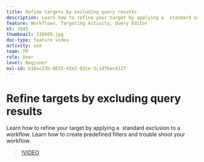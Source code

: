 ```yaml
---
title: Refine targets by excluding query results
description: Learn how to refine your target by applying a  standard exclusion to a workflow. Learn how to create predefined filters and trouble shoot your workflow.
feature: Workflows, Targeting Activity, Query Editor
kt: 7845
thumbnail: 335609.jpg
doc-type: feature video
activity: use
team: TM
role: User
level: Beginner
exl-id: b10ac23b-8625-42e2-92ce-3c1dfbac4127
---
```

# Refine targets by excluding query results

Learn how to refine your target by applying a  standard exclusion to a workflow. Learn how to create predefined filters and trouble shoot your workflow.

>[!VIDEO](https://video.tv.adobe.com/v/335609?quality=12&learn=on)

